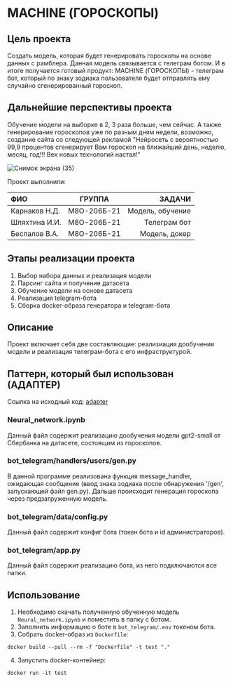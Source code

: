 # MACHINE (ГОРОСКОПЫ)

## Цель проекта

Создать модель, которая будет генерировать гороскопы на основе данных с рамблера. Данная модель связывается с телеграм ботом. И в итоге получается готовый продукт: MACHINE (ГОРОСКОПЫ) - телеграм бот, который по знаку зодиака пользователя будет отправлять ему случайно сгенерированный гороскоп.

## Дальнейшие перспективы проекта

Обучение модели на выборке в 2, 3 раза больше, чем сейчас. А также генерирование гороскопов уже по разным дням недели, возможно, создание сайта со следующей рекламой "Нейросеть с вероятностью 99,9 процентов сгенерирует Вам гороскоп на ближайший день, неделю, месяц, год!!! Век новых технологий настал!"

![Снимок экрана (35)](https://user-images.githubusercontent.com/115116690/212328517-864c73a6-a869-40f9-9f39-6e9b09aaf158.png)

Проект выполнили: 

| ФИО  | ГРУППА  | ЗАДАЧИ |
| :------------ |:---------------:| -----:|
| Карнаков Н.Д.      | М8О-206Б-21 | Модель, обучение |
| Шляхтина И.И.      | М8О-206Б-21        |   Телеграм бот |
| Беспалов В.А. | М8О-206Б-21        |    Модель, докер |

## Этапы реализации проекта

1. Выбор набора данных и реализация модели
2. Парсинг сайта и получение датасета
3. Обучение модели на основе датасета
4. Реализация telegram-бота
5. Сборка docker-образа генератора и telegram-бота

## Описание

Проект включает себя две составляющие: реализиация дообучения модели и реализация телеграм-бота с его инфраструктурой.

## Паттерн, который был использован (АДАПТЕР)

Ссылка на исходный код: [adapter](bot_telegram/handlers/users/adapter.py)

### Neural_network.ipynb

Данный файл содержит реализацию дообучения модели gpt2-small от Сбербанка на датасете, состоящим из гороскопов.

### bot_telegram/handlers/users/gen.py

В данной программе реализована функция message_handler, ожидающая сообщение (ввод знака зодиака после обнаружения '/gen', запускающей файл gen.py). Дальше происходит генерация гороскопа через предзагруженную модель. 

### bot_telegram/data/config.py

Данный файл содержит конфиг бота (токен бота и id администраторов).

### bot_telegram/app.py

Данный файл содержит реализацию бота, из него подключаются все папки.

## Использование

1. Необходимо скачать полученную обученную модель `Neural_network.ipynb` и поместить в папку с ботом.
2. Заполнить информацию о боте в `bot_telegram/.env` токеном бота.
3. Собрать docker-образ из `Dockerfile`:

```
docker build --pull --rm -f "Dockerfile" -t test "."
```

4. Запустить docker-контейнер:

```
docker run -it test
```
